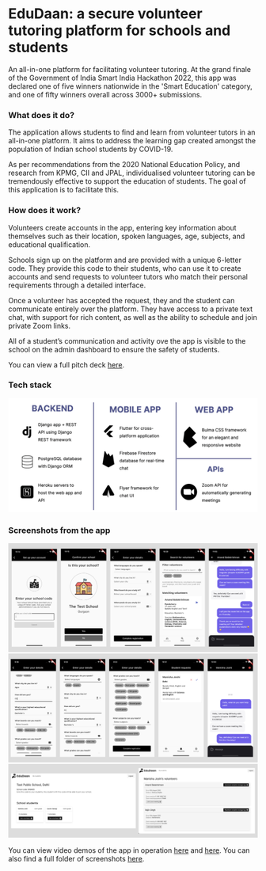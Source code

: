 # EduDaan: a secure volunteer tutoring platform for schools and students

An all-in-one platform for facilitating volunteer tutoring. At the grand finale of the Government of India Smart India Hackathon 2022, this app was declared one of five winners nationwide in the 'Smart Education' category, and one of fifty winners overall across 3000+ submissions.

### What does it do?
The application allows students to find and learn from volunteer tutors in an all-in-one platform. It aims to address the learning gap created amongst the population of Indian school students by COVID-19.

As per recommendations from the 2020 National Education Policy, and research from KPMG, CII and JPAL, individualised volunteer tutoring can be tremendously effective to support the education of students. The goal of this application is to facilitate this.

### How does it work?
Volunteers create accounts in the app, entering key information about themselves such as their location, spoken languages, age, subjects, and educational qualification. 

Schools sign up on the platform and are provided with a unique 6-letter code. They provide this code to their students, who can use it to create accounts and send requests to volunteer tutors who match their personal requirements through a detailed interface.

Once a volunteer has accepted the request, they and the student can communicate entirely over the platform. They have access to a private text chat, with support for rich content, as well as the ability to schedule and join private Zoom links.

All of a student’s communication and activity ove the app is visible to the school on the admin dashboard to ensure the safety of students. 

You can view a full pitch deck [here](./slide_deck_sih_2022.pdf).

### Tech stack
![An image describing the use of Python, Django, PostgreSQL, Heroku, Flutter, Firebase, Bulma, and the Zoom API](./figs/EduDaan_TechStack.png)

### Screenshots from the app
![screenshots depicting the student-facing mobile app](./figs/student_app_gallery.png) 
![screenshots depicting the volunteer tutor-facing mobile app](./figs/tutor_app_gallery.png) 
![screenshots depicting the school-facing web admin dashboard](./figs/web_app_screenshots.png)

You can view video demos of the app in operation [here](https://youtu.be/qmHgT-sOGIQ) and [here](https://youtu.be/5cQ7ElBzjz8). You can also find a full folder of screenshots [here](https://drive.google.com/drive/folders/13r1b8sHcZssZt7zCkjSxOoAn-bRYko8-?usp=sharing).
